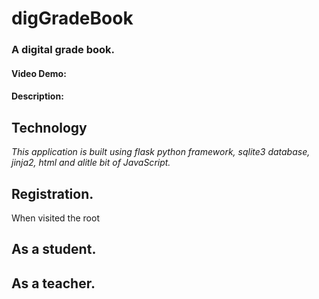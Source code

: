 # digGradeBook
### A digital grade book.
#### Video Demo:  <URL HERE>
#### Description:

## Technology
*This application is built using flask python framework, sqlite3 database, jinja2, html and alitle bit of JavaScript.*

## Registration.
When visited the root 

## As a student.


## As a teacher.



